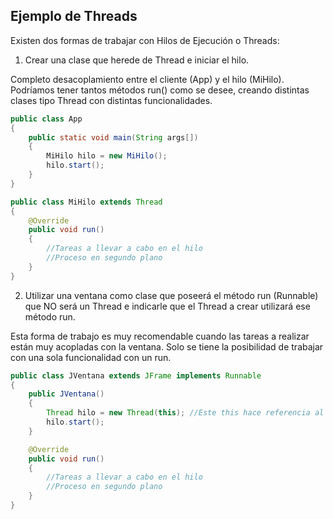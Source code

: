 ## Ejemplo de Threads

Existen dos formas de trabajar con Hilos de Ejecución o Threads:

1. Crear una clase que herede de Thread e iniciar el hilo.

Completo desacoplamiento entre el cliente (App) y el hilo (MiHilo). Podríamos tener tantos métodos run() como se desee, creando distintas clases tipo Thread con distintas funcionalidades.


```java
public class App
{
	public static void main(String args[])
	{
		MiHilo hilo = new MiHilo();
		hilo.start();
	}
}

public class MiHilo extends Thread
{
	@Override
	public void run()
	{
		//Tareas a llevar a cabo en el hilo
		//Proceso en segundo plano
	}
}
```

2. Utilizar una ventana como clase que poseerá el método run (Runnable) que NO será un Thread e indicarle que el Thread a crear utilizará ese método run.

Esta forma de trabajo es muy recomendable cuando las tareas a realizar están muy acopladas con la ventana. Solo se tiene la posibilidad de trabajar con una sola funcionalidad con un run. 

```java
public class JVentana extends JFrame implements Runnable
{
	public JVentana()
	{
		Thread hilo = new Thread(this); //Este this hace referencia al objeto del tipo Runnable que poseerá el método run 
		hilo.start();
	}

	@Override
	public void run()
	{
		//Tareas a llevar a cabo en el hilo
		//Proceso en segundo plano
	}
}
```
